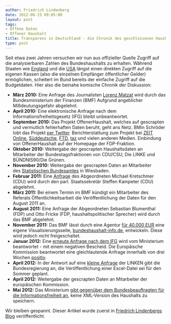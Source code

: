 ```yaml
---
author: Friedrich Lindenberg
date: 2012-06-15 09:05:00
layout: post
tags:
- Offene Daten
- Offener Haushalt
title: Transparenz in Deutschland - die Chronik des geschlossenen Haushalts
type: post
---
```


Seit etwa zwei Jahren versuchen wir nun aus offizieller Quelle Zugriff auf die analysierbaren Zahlen des Bundeshaushalts zu erhalten. Während Staaten wie [England](http://data.gov.uk/) und die [USA](http://usaspending.gov/) längst einen direkten Zugriff auf die eigenen Kassen (also die einzelnen Empfänger öffentlicher Gelder) ermöglichen, scheitert im Bund bereits der einfache Zugriff auf die Budgetdaten. Hier also die beinahe komische Chronik der Diskussion:

  * **März 2010:** Eine Anfrage des Journalisten [Lorenz Matzat](http://datenjournalist.de/) wird durch das Bundesministerium der Finanzen (BMF) Aufgrund angeblicher Mißdeutungsgefahr abgelehnt.
  * **April 2010:** Eine elektronische Anfrage nach dem Informationsfreiheitsgesetz (IFG) bleibt unbeantwortet.
  * **September 2010:** Das Projekt OffenerHaushalt, welches auf gescrapten und vermutlich fehlerhaften Daten beruht, geht ans Netz. BMin Schröder lobt das Projekt [per Twitter](https://twitter.com/schroeder_k/status/25033052154). Berichterstattung zum Projekt bei [ZEIT Online](http://www.zeit.de/digital/internet/2010-09/offene-daten-haushalt-dietrich), [Süddeutsche](http://www.sueddeutsche.de/digital/politische-transparenz-durch-das-internet-die-netzkaempfer-fuer-offenheit-1.1020020), [FTD](http://www.ftd.de/it-medien/medien-internet/:open-data-projekt-transparente-staatsausgaben-per-mausklick/50171113.html), [taz](http://www.taz.de/1/archiv/digitaz/artikel/?ressort=tz&dig=2010/09/16/a0161&cHash=bf89379e5e) und vielen anderen Medien. Einbindung von OffenerHaushalt auf der Homepage der FDP-Fraktion.
  * **Oktober 2010:** Weitergabe der gescrapten Haushaltsdaten an Mitarbeiter der Bundestagsfraktionen von CDU/CSU, Die LINKE und BÜNDNIS90/Die Grünen.
  * **November 2010:** Weitergabe der gescrapten Daten an Mitarbeiter des [Statistischen Bundesamtes](http://destatis.de/) in Wiesbaden.
  * **Februar 2011:** Eine [Anfrage](http://netzpolitik.cdu.de/aktionen.html) des Abgeordneten Michael Kretschmer (CDU) wird durch den parl. Staatssekretär Steffen Kampeter (CDU) abgelehnt.
  * **März 2011:** Bei einem Termin im BMF kündigt ein Mitarbeiter des Referats Öffentlichkeitsarbeit die Veröffentlichung der Daten für den August 2011 an.
  * **August 2011:** Eine Anfrage der Abgeordneten Sebastian Blumenthal (FDP) und Otto Fricke (FDP, haushaltspolitischer Sprecher) wird durch das BMF abgelehnt.
  * **November 2011:** Das BMF lässt durch eine Agentur [für 40.000 EUR](https://fragdenstaat.de/anfrage/kosten-bundeshaushalt-infode/) eine eigene Visualisierungsseite, [bundeshaushalt-info.de](http://bundeshaushalt-info.de/), entwickeln. Diese wird jedoch nicht freigeschaltet.
  * **Januar 2012:** Eine [erneute Anfrage nach dem IFG](https://fragdenstaat.de/anfrage/bundeshaushalt-im-xml-format/) wird vom Ministerium beantwortet - mit einem negativen Bescheid. Die Europäische Kommission beantwortet eine gleichlautende Anfrage innerhalb von drei Wochen [positiv](http://www.asktheeu.org/en/request/machine_readable_version_of_the).
  * **April 2012:** In der Antwort auf eine [kleine Anfrage](http://offenesparlament.de/ablauf/17/43868) der LINKEN gibt die Bundesregierung an, die Veröffentlichung einer Excel-Datei sei für den Sommer geplant.
  * **April 2012:** Weitergabe der gescrapten Daten an Mitarbeiter der europäischen Kommission.
  * **Mai 2012:** Das Ministerium [gibt gegenüber dem Bundesbeauftragten für die Informationsfreiheit an](https://fragdenstaat.de/anfrage/stellungnahme-des-bmf-zur-anfrage-bundeshaushalt-im-xml-format/), keine XML-Version des Haushalts zu speichern.

Wir bleiben gespannt. Dieser Artikel wurde zuerst in [Friedrich Lindenbergs Blog](http://pudo.org/2012/05/08/haushalt.html) veröffentlicht.
